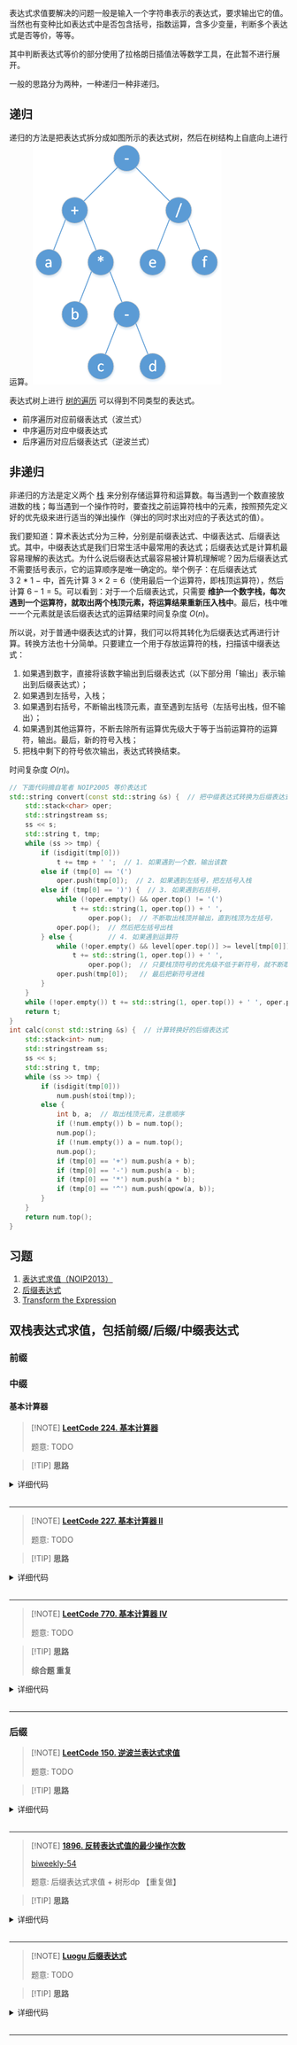 
表达式求值要解决的问题一般是输入一个字符串表示的表达式，要求输出它的值。当然也有变种比如表达式中是否包含括号，指数运算，含多少变量，判断多个表达式是否等价，等等。

其中判断表达式等价的部分使用了拉格朗日插值法等数学工具，在此暂不进行展开。

一般的思路分为两种，一种递归一种非递归。

## 递归

递归的方法是把表达式拆分成如图所示的表达式树，然后在树结构上自底向上进行运算。![](./images/bet.png)

表达式树上进行 [树的遍历](graph/tree-basic.md#_10) 可以得到不同类型的表达式。

- 前序遍历对应前缀表达式（波兰式）
- 中序遍历对应中缀表达式
- 后序遍历对应后缀表达式（逆波兰式）

## 非递归

非递归的方法是定义两个 [栈](ds/stack.md) 来分别存储运算符和运算数。每当遇到一个数直接放进数的栈；每当遇到一个操作符时，要查找之前运算符栈中的元素，按照预先定义好的优先级来进行适当的弹出操作（弹出的同时求出对应的子表达式的值）。

我们要知道：算术表达式分为三种，分别是前缀表达式、中缀表达式、后缀表达式。其中，中缀表达式是我们日常生活中最常用的表达式；后缀表达式是计算机最容易理解的表达式。为什么说后缀表达式最容易被计算机理解呢？因为后缀表达式不需要括号表示，它的运算顺序是唯一确定的。举个例子：在后缀表达式 $3~2~*~1~-$ 中，首先计算 $3 \times 2 = 6$（使用最后一个运算符，即栈顶运算符），然后计算 $6 - 1 = 5$。可以看到：对于一个后缀表达式，只需要 **维护一个数字栈，每次遇到一个运算符，就取出两个栈顶元素，将运算结果重新压入栈中**。最后，栈中唯一一个元素就是该后缀表达式的运算结果时间复杂度 $O(n)$。

所以说，对于普通中缀表达式的计算，我们可以将其转化为后缀表达式再进行计算。转换方法也十分简单。只要建立一个用于存放运算符的栈，扫描该中缀表达式：

1. 如果遇到数字，直接将该数字输出到后缀表达式（以下部分用「输出」表示输出到后缀表达式）；
2. 如果遇到左括号，入栈；
3. 如果遇到右括号，不断输出栈顶元素，直至遇到左括号（左括号出栈，但不输出）；
4. 如果遇到其他运算符，不断去除所有运算优先级大于等于当前运算符的运算符，输出。最后，新的符号入栈；
5. 把栈中剩下的符号依次输出，表达式转换结束。

时间复杂度 $O(n)$。


```cpp
// 下面代码摘自笔者 NOIP2005 等价表达式
std::string convert(const std::string &s) {  // 把中缀表达式转换为后缀表达式
    std::stack<char> oper;
    std::stringstream ss;
    ss << s;
    std::string t, tmp;
    while (ss >> tmp) {
        if (isdigit(tmp[0]))
            t += tmp + ' ';  // 1. 如果遇到一个数，输出该数
        else if (tmp[0] == '(')
            oper.push(tmp[0]);  // 2. 如果遇到左括号，把左括号入栈
        else if (tmp[0] == ')') {  // 3. 如果遇到右括号，
            while (!oper.empty() && oper.top() != '(')
                t += std::string(1, oper.top()) + ' ',
                    oper.pop();  // 不断取出栈顶并输出，直到栈顶为左括号，
            oper.pop();  // 然后把左括号出栈
        } else {         // 4. 如果遇到运算符
            while (!oper.empty() && level[oper.top()] >= level[tmp[0]])
                t += std::string(1, oper.top()) + ' ',
                    oper.pop();  // 只要栈顶符号的优先级不低于新符号，就不断取出栈顶并输出
            oper.push(tmp[0]);   // 最后把新符号进栈
        }
    }
    while (!oper.empty()) t += std::string(1, oper.top()) + ' ', oper.pop();
    return t;
}
int calc(const std::string &s) {  // 计算转换好的后缀表达式
    std::stack<int> num;
    std::stringstream ss;
    ss << s;
    std::string t, tmp;
    while (ss >> tmp) {
        if (isdigit(tmp[0]))
            num.push(stoi(tmp));
        else {
            int b, a;  // 取出栈顶元素，注意顺序
            if (!num.empty()) b = num.top();
            num.pop();
            if (!num.empty()) a = num.top();
            num.pop();
            if (tmp[0] == '+') num.push(a + b);
            if (tmp[0] == '-') num.push(a - b);
            if (tmp[0] == '*') num.push(a * b);
            if (tmp[0] == '^') num.push(qpow(a, b));
        }
    }
    return num.top();
}
```

## 习题

1. [表达式求值（NOIP2013）](https://vijos.org/p/1849)
2. [后缀表达式](https://www.luogu.com.cn/problem/P1449)
3. [Transform the Expression](https://www.spoj.com/problems/ONP/)


## 双栈表达式求值，包括前缀/后缀/中缀表达式

### 前缀

### 中缀

#### 基本计算器

> [!NOTE] **[LeetCode 224. 基本计算器](https://leetcode-cn.com/problems/basic-calculator/)**
> 
> 题意: TODO

> [!TIP] **思路**
> 
> 

<details>
<summary>详细代码</summary>
<!-- tabs:start -->

##### **C++**

```cpp
class Solution {
public:
    stack<int> num;
    stack<char> op;
    void eval() {
        auto b = num.top(); num.pop();
        auto a = num.top(); num.pop();
        auto c = op.top(); op.pop();
        int r;
        if (c == '+') r = a + b;
        else r = a - b;
        num.push(r);
    }

    int calculate(string s) {
        for (int i = 0; i < s.size(); ++i) {
            auto c = s[i];
            if (c == ' ') continue;
            if (isdigit(c)) {
                int x = 0, j = i;
                while(j < s.size() && isdigit(s[j])) x = x * 10 + (s[j++] - '0');
                i = j - 1;
                num.push(x);
            } else if (c == '(') op.push(c);
            else if (c == ')') {
                while (op.top() != '(') eval();
                op.pop();
            } else {
                while (!op.empty() && op.top() != '(') eval();
                // 2021 leetcode更新数据
                // -2+ 1
                // 如果当前栈空 压入操作符前先加入0
                if (num.empty()) num.push(0);
                op.push(c);
            }
        }
        while (op.size()) eval();
        return num.top();
    }
};
```

##### **Python**

```python
"""
(栈,表达式求值) O(n)
开两个栈，一个记录数字，一个记录操作符。
然后从前往后扫描整个表达式：

如果遇到 (、+、-，直接入栈；
如果遇到数字，则判断操作符栈的栈顶元素，如果不是 (，则弹出操作符的栈顶元素，并用相应操作更新数字栈的栈顶元素。从而保证操作符栈的栈顶最多有一个连续的+或-；
如果遇到 )，此时操作符栈顶一定是 (，将其弹出。然后根据新栈顶的操作符，对数字栈顶的两个元素进行相应操作；
时间复杂度分析：每个数字和操作进栈出栈一次，所以总时间复杂度是 O(n)。
"""

class Solution:
    def calculate(self, s: str) -> int:
        res = 0
        stack = []
        sign = 1
        i = 0
        n = len(s)
        while i < n:
            if s[i] == " ":
                i += 1
            elif s[i] == "-":
                sign = -1
                i += 1
            elif s[i] == "+":
                sign = 1
                i += 1
            elif s[i] == "(":
                stack.append(res)
                stack.append(sign)
                res = 0
                sign = 1
                i += 1
            elif s[i] == ")":
                # print(stack)
                res = res * stack.pop() + stack.pop()
                i += 1
            elif s[i].isdigit():
                tmp = int(s[i])
                i += 1
                while i < n and s[i].isdigit():
                    tmp = tmp * 10 + int(s[i])
                    i += 1
                res += tmp * sign
        return res
```

<!-- tabs:end -->
</details>

<br>

* * *

> [!NOTE] **[LeetCode 227. 基本计算器 II](https://leetcode-cn.com/problems/basic-calculator-ii/)**
> 
> 题意: TODO

> [!TIP] **思路**
> 
> 

<details>
<summary>详细代码</summary>
<!-- tabs:start -->

##### **C++**

```cpp
class Solution {
public:
    stack<int> num;
    stack<char> op;

    void eval() {
        int b = num.top(); num.pop();
        int a = num.top(); num.pop();
        char c = op.top(); op.pop();
        int r;
        if (c == '+') r = a + b;
        else if (c == '-') r = a - b;
        else if (c == '*') r = a * b;
        else r = a / b;
        num.push(r);
    }

    int calculate(string s) {
        unordered_map<char, int> pr;
        pr['+'] = pr['-'] = 1, pr['*'] = pr['/'] = 2;
        for (int i = 0; i < s.size(); i ++ ) {
            char c = s[i];
            if (c == ' ') continue;
            if (isdigit(c)) {
                int x = 0, j = i;
                while (j < s.size() && isdigit(s[j])) x = x * 10 + (s[j ++ ] - '0');
                num.push(x);
                i = j - 1;
            } else {
                while (op.size() && pr[op.top()] >= pr[c]) eval();
                op.push(c);
            }
        }
        while (op.size()) eval();
        return num.top();
    }
};
```

##### **Python**

```python
"""
(栈) O(n)
这道题主要是需要考虑加减和乘除的优先级问题，用栈来处理，遇到加减就把数字压栈，遇到乘除就把栈顶弹出，与数字进行乘除处理。主要注意的是运算符是放在两个数字的中间，而我们想要的是在遇到运算符时，用于运算的两个数字已经被解析出来了，因此用sign来记录前一个运算符，在遇到一个新的运算符或者到字符串的结尾时再考虑对前一个运算符进行处理。
"""
class Solution:
    def calculate(self, s: str) -> int:
        nums = []
        ops = []
        i = 0
        while i < len(s):
            if s[i] == " ":
                i += 1
            elif s[i] in ["+","-","*","/"]:
                ops.append(s[i])
                i += 1
            else:
                a = 0
                while i < len(s) and "0" <= s[i] <= "9":
                    a *= 10
                    a += int(s[i])
                    i += 1
                if ops:
                    if ops[-1] == "*":
                        nums[-1] *= a
                        ops.pop()
                    elif ops[-1] == "/":
                        nums[-1] = int(nums[-1] / a)
                        ops.pop()
                    else:
                        nums.append(a)
                else:
                    nums.append(a)
        for i in range(len(ops)):
            if ops[i] == "+":
                nums[0] += nums[i + 1]
            else:
                nums[0] -= nums[i + 1]
        return nums[0]
```

<!-- tabs:end -->
</details>

<br>

* * *

> [!NOTE] **[LeetCode 770. 基本计算器 IV](https://leetcode-cn.com/problems/basic-calculator-iv/)**
> 
> 题意: TODO

> [!TIP] **思路**
> 
> **综合题 重复**

<details>
<summary>详细代码</summary>
<!-- tabs:start -->

##### **C++**

```cpp
class Solution {
public:
    struct Item {
        int c;  // 系数
        multiset<string> vars;  // 所有自变量
        bool operator< (const Item& t) const {
            if (vars.size() != t.vars.size()) return vars.size() > t.vars.size();
            return vars < t.vars;
        }
        bool operator== (const Item& t) const {
            return vars == t.vars;
        }
        string convert_to_string() {
            string res = to_string(c);
            for (auto& var: vars) res += '*' + var;
            return res;
        }
    };  // 项
    unordered_map<string, int> value;
    stack<vector<Item>> num;
    stack<char> op;

    vector<Item> add(vector<Item> a, vector<Item> b, int sign) {
        vector<Item> res;
        int i = 0, j = 0;
        while (i < a.size() && j < b.size()) {  // 二路归并
            if (a[i] == b[j]) {
                Item t{a[i].c + b[j].c * sign, a[i].vars};
                if (t.c) res.push_back(t);
                i ++, j ++ ;
            } else if (a[i] < b[j]) {
                res.push_back(a[i ++ ]);
            } else {
                res.push_back({b[j].c * sign, b[j].vars}), j ++ ;
            }
        }
        while (i < a.size()) res.push_back(a[i ++ ]);
        while (j < b.size()) res.push_back({b[j].c * sign, b[j].vars}), j ++ ;
        return res;
    }

    vector<Item> mul(vector<Item> a, vector<Item> b) {
        vector<Item> res;
        for (auto& x: a) {
            vector<Item> items;
            for (auto& y: b) {
                Item t{x.c * y.c, x.vars};
                for (auto& v: y.vars) t.vars.insert(v);
                items.push_back(t);
            }
            res = add(res, items, 1);
        }
        return res;
    }

    void eval() {
        auto b = num.top(); num.pop();
        auto a = num.top(); num.pop();
        auto c = op.top(); op.pop();
        vector<Item> x;
        if (c == '+') x = add(a, b, 1);
        else if (c == '-') x = add(a, b, -1);
        else x = mul(a, b);
        num.push(x);
    }

    vector<Item> calc(string& str) {
        unordered_map<char, int> pr{{'+', 1}, {'-', 1}, {'*', 2}};
        for (int i = 0; i < str.size(); i ++ ) {
            if (str[i] == ' ') continue;
            if (str[i] >= 'a' && str[i] <= 'z' || isdigit(str[i])) {
                vector<Item> items;
                if (str[i] >= 'a' && str[i] <= 'z') {
                    string var;
                    int j = i;
                    while (j < str.size() && str[j] >= 'a' && str[j] <= 'z') var += str[j ++ ];
                    i = j - 1;
                    if (value.count(var)) {
                        if (value[var]) items.push_back({value[var], {}});
                    } else {
                        items.push_back({1, {var}});
                    }
                } else {
                    int x = 0, j = i;
                    while (j < str.size() && isdigit(str[j])) x = x * 10 + str[j ++ ] - '0';
                    i = j - 1;
                    if (x) items.push_back({x, {}});
                }
                num.push(items);
            } else if (str[i] == '(') {
                op.push(str[i]);
            } else if (str[i] == ')') {
                while (op.top() != '(') eval();
                op.pop();
            } else {
                while (op.size() && op.top() != '(' && pr[op.top()] >= pr[str[i]]) eval();
                op.push(str[i]);
            }
        }
        while (op.size()) eval();
        return num.top();
    }

    vector<string> basicCalculatorIV(string expression, vector<string>& evalvars, vector<int>& evalints) {
        for (int i = 0; i < evalvars.size(); i ++ ) value[evalvars[i]] = evalints[i];
        auto t = calc(expression);
        vector<string> res;
        for (auto& item: t) res.push_back(item.convert_to_string());
        return res;
    }
};
```

##### **Python**

```python

```

<!-- tabs:end -->
</details>

<br>

* * *

### 后缀

> [!NOTE] **[LeetCode 150. 逆波兰表达式求值](https://leetcode-cn.com/problems/evaluate-reverse-polish-notation/)**
> 
> 题意: TODO

> [!TIP] **思路**
> 
> 

<details>
<summary>详细代码</summary>
<!-- tabs:start -->

##### **C++**

```cpp
class Solution {
public:
    int evalRPN(vector<string>& tokens) {
        stack<int> stk;
        for (auto &t : tokens)
            if (t == "+" || t == "-" || t == "*" || t == "/") {
                int a = stk.top();
                stk.pop();
                int b = stk.top();
                stk.pop();
                if (t == "+") stk.push(a + b);
                else if (t == "-") stk.push(b - a);
                else if (t == "*") stk.push(a * b);
                else stk.push(b / a);
            }
            else stk.push(atoi(t.c_str()));
            // else stk.push(stoi(t));
        return stk.top();
    }
};
```

##### **Python**

```python
# 后续遍历
# 遍历所有元素。用一个栈来实现整个序列。如果当前元素是整数，那就压入栈；如果是运算符，则将栈顶两个元素弹出作出相应运算，再将结果入栈。

class Solution:
    def evalRPN(self, tokens: List[str]) -> int:
        def eval(s):
            a = int(stack.pop())
            b = int(stack.pop())
            if s == '+':
                stack.append(b+a)
            elif s == '-':
                stack.append(b-a)
            elif s == '*':
                stack.append(b*a)
            else:
                stack.append(int(b/a))
        
        stack = []
        for t in tokens:
            if t == "+" or t == "-" or t == "*" or t == "/":
                eval(t)
            else:
                stack.append(int(t))
        return stack[-1]
```

<!-- tabs:end -->
</details>

<br>

* * *

> [!NOTE] **[1896. 反转表达式值的最少操作次数](https://leetcode-cn.com/problems/minimum-cost-to-change-the-final-value-of-expression/)**
> 
> [biweekly-54](https://github.com/OpenKikCoc/LeetCode/tree/master/Contest/2021-06-12_Biweekly-54#1896-反转表达式值的最少操作次数-tag)
> 
> 题意: 后缀表达式求值 + 树形dp 【重复做】

> [!TIP] **思路**
> 
> 

<details>
<summary>详细代码</summary>
<!-- tabs:start -->

##### **C++**

```cpp
class Solution {
public:
    stack<vector<int>> num; // 取0 取1分别需要操作多少次
    stack<char> op;
    
    int get_min(vector<int> s) {
        int x = INT_MAX;
        for (auto v : s)
            x = min(x, v);
        return x;
    }
    
    void eval() {
        auto a = num.top(); num.pop();
        auto b = num.top(); num.pop();
        char c = op.top(); op.pop();
        
        if (c == '&') {
            // 得到 0 需 {0, 0}, {0, 1}, {1, 0}, 或改变符号后 {0, 0} + 1
            vector<int> s0 = {a[0] + b[0], a[0] + b[1], a[1] + b[0], a[0] + b[0] + 1};
            // 得到 1 ...
            vector<int> s1 = {a[1] + b[1], a[1] + b[0] + 1, a[0] + b[1] + 1, a[1] + b[1] + 1};
            num.push({get_min(s0), get_min(s1)});
        } else {
            vector<int> s0 = {a[0] + b[0], a[0] + b[1] + 1, a[1] + b[0] + 1, a[0] + b[0] + 1};
            vector<int> s1 = {a[1] + b[1], a[0] + b[1], a[1] + b[0], a[1] + b[1] + 1};
            num.push({get_min(s0), get_min(s1)});
        }
    }
    
    int minOperationsToFlip(string expression) {
        for (auto c : expression)
            if (isdigit(c)) {
                if (c == '0')
                    num.push({0, 1});
                else
                    num.push({1, 0});
            } else if (c == '(') {
                op.push(c);
            } else if (c == ')') {
                while (op.top() != '(')
                    eval();
                op.pop();   // (
            } else {
                // 一般字符
                // 中缀表达式 故先把前面算完
                while (op.size() && op.top() != '(')
                    eval();
                op.push(c);
            }
        
        while (op.size())
            eval();
        // 一定有一个是0(即什么都不修改时的值) 而非0的较大的数即为所求
        return max(num.top()[0], num.top()[1]);
    }
};
```

##### **Python**

```python

```

<!-- tabs:end -->
</details>

<br>

* * *

> [!NOTE] **[Luogu 后缀表达式](https://www.luogu.com.cn/problem/P1449)**
> 
> 题意: TODO

> [!TIP] **思路**
> 
> 

<details>
<summary>详细代码</summary>
<!-- tabs:start -->

##### **C++**

```cpp
#include <bits/stdc++.h>
using namespace std;

string s;
int n;

unordered_map<char, int> pr;
stack<int> num;
stack<char> op;

void eval() {
    int b = num.top(); num.pop();
    int a = num.top(); num.pop();
    char c = op.top(); op.pop();
    int r;
    if (c == '+')
        r = a + b;
    else if (c == '-')
        r = a - b;
    else if (c == '*')
        r = a * b;
    else
        r = a / b;
    num.push(r);
}

int main() {
    cin >> s;
    n = s.size();
    
    for (int i = 0; i < n; ++ i ) {
        char c = s[i];
        if (c == '.')
            continue;
        if (c == '@')
            break;
        if (isdigit(c)) {
            int x = 0, j = i;
            while (j < n && isdigit(s[j]))
                x = x * 10 + (s[j ++ ] - '0');
            num.push(x);
            i = j - 1;
        } else {
            op.push(c);
            while (op.size())
                eval();
        }
    }
    while (op.size())
        eval();
    cout << num.top() << endl;
    
    return 0;
}
```

##### **Python**

```python

```

<!-- tabs:end -->
</details>

<br>

* * *